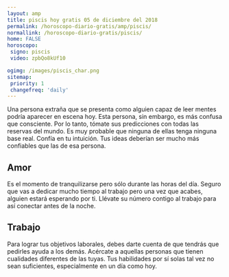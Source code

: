 ```yaml
---
layout: amp
title: piscis hoy gratis 05 de diciembre del 2018 
permalink: /horoscopo-diario-gratis/amp/piscis/
normallink: /horoscopo-diario-gratis/piscis/
home: FALSE
horoscopo:
 signo: piscis
 video: zpbQo8kUf10

ogimg: /images/piscis_char.png
sitemap:
 priority: 1
 changefreq: 'daily'
---
```



Una persona extraña que se presenta como alguien capaz de leer mentes podría aparecer en escena hoy. Esta persona, sin embargo, es más confusa que consciente. Por lo tanto, tómate sus predicciones con todas las reservas del mundo. Es muy probable que ninguna de ellas tenga ninguna base real. Confía en tu intuición. Tus ideas deberían ser mucho más confiables que las de esa persona.

## Amor

Es el momento de tranquilizarse pero sólo durante las horas del día. Seguro que vas a dedicar mucho tiempo al trabajo pero una vez que acabes, alguien estará esperando por ti. Llévate su número contigo al trabajo para así conectar antes de la noche.

## Trabajo

Para lograr tus objetivos laborales, debes darte cuenta de que tendrás que pedirles ayuda a los demás. Acércate a aquellas personas que tienen cualidades diferentes de las tuyas. Tus habilidades por sí solas tal vez no sean suficientes, especialmente en un día como hoy.